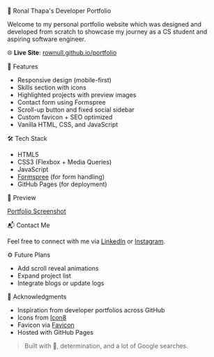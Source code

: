 💼 Ronal Thapa's Developer Portfolio

Welcome to my personal portfolio website which was designed and developed from scratch to showcase my journey as a CS student and aspiring software engineer.

🌐 **Live Site**: [rownull.github.io/portfolio](https://rownull.github.io/portfolio)




📌 Features

- Responsive design (mobile-first)
- Skills section with icons
- Highlighted projects with preview images
- Contact form using Formspree
- Scroll-up button and fixed social sidebar
- Custom favicon + SEO optimized
- Vanilla HTML, CSS, and JavaScript




🛠️ Tech Stack

- HTML5
- CSS3 (Flexbox + Media Queries)
- JavaScript
- [Formspree](https://formspree.io/) (for form handling)
- GitHub Pages (for deployment)




📸 Preview

[Portfolio Screenshot](assets/images/portfolio-preview.png)




📬 Contact Me

Feel free to connect with me via [LinkedIn](https://www.linkedin.com/in/ronal-thapa-7322161a3/) or [Instagram](https://www.instagram.com/roo_nal/).




⚙️ Future Plans

- Add scroll reveal animations
- Expand project list
- Integrate blogs or update logs



🙏 Acknowledgments

- Inspiration from developer portfolios across GitHub
- Icons from [Icon8](https://icons8.com/)
- Favicon via [Favicon](https://favicon.io/)
- Hosted with GitHub Pages

> Built with 💙, determination, and a lot of Google searches.
